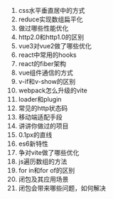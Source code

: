 1. css水平垂直居中的方式
2. reduce实现数组扁平化
3. 做过哪些性能优化
4. http2.0和http1.0的区别
5. vue3对vue2做了哪些优化
6. react中常用的hooks
7. react的fiber架构
8. vue组件通信的方式
9. v-if和v-show的区别
10. webpack怎么升级的vite
11. loader和plugin
12. 常见的http状态码
13. 移动端适配手段
14. 讲讲你做过的项目
15. 0.1px的直线
16. es6新特性
17. 争对vite做了哪些优化
18. js遍历数组的方法
19. for in和for of的区别
20. 闭包及其应用场景
21. 闭包会带来哪些问题，如何解决